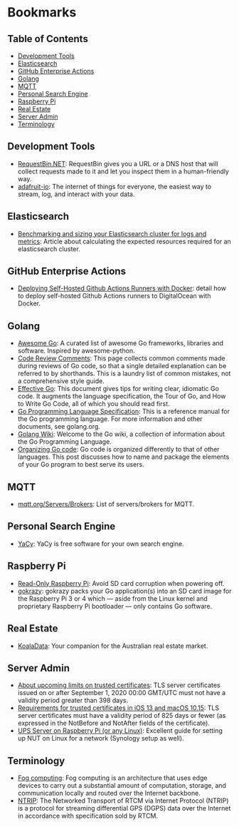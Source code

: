 # Bookmarks

## Table of Contents

- [Development Tools](#development-tools)
- [Elasticsearch](#elasticsearch)
- [GitHub Enterprise Actions](#github-enterprise-actions)
- [Golang](#golang)
- [MQTT](#mqtt)
- [Personal Search Engine](#personal-search-engine)
- [Raspberry Pi](#raspberry-pi)
- [Real Estate](#real-estate)
- [Server Admin](#server-admin)
- [Terminology](#terminology)

## Development Tools

- [RequestBin.NET](https://requestbin.net/): RequestBin gives you a URL or a DNS host that will collect requests made to it and let you inspect them in a human-friendly way.
- [adafruit-io](https://io.adafruit.com/): The internet of things for everyone, the easiest way to stream, log, and interact with your data.

## Elasticsearch

- [Benchmarking and sizing your Elasticsearch cluster for logs and metrics](https://www.elastic.co/blog/benchmarking-and-sizing-your-elasticsearch-cluster-for-logs-and-metrics): Article about calculating the expected resources required for an elasticsearch cluster.

## GitHub Enterprise Actions

- [Deploying Self-Hosted Github Actions Runners with Docker](https://testdriven.io/blog/github-actions-docker/): detail how to deploy self-hosted Github Actions runners to DigitalOcean with Docker.

## Golang

- [Awesome Go](https://awesome-go.com/): A curated list of awesome Go frameworks, libraries and software. Inspired by awesome-python.
- [Code Review Comments](https://github.com/golang/go/wiki/CodeReviewComments): This page collects common comments made during reviews of Go code, so that a single detailed explanation can be referred to by shorthands. This is a laundry list of common mistakes, not a comprehensive style guide.
- [Effective Go](https://golang.org/doc/effective_go): This document gives tips for writing clear, idiomatic Go code. It augments the language specification, the Tour of Go, and How to Write Go Code, all of which you should read first.
- [Go Programming Language Specification](https://golang.org/ref/spec): This is a reference manual for the Go programming language. For more information and other documents, see golang.org.
- [Golang Wiki](https://github.com/golang/go/wiki): Welcome to the Go wiki, a collection of information about the Go Programming Language.
- [Organizing Go code](https://blog.golang.org/organizing-go-code): Go code is organized differently to that of other languages. This post discusses how to name and package the elements of your Go program to best serve its users.

## MQTT

- [mqtt.org/Servers/Brokers](https://github.com/mqtt/mqtt.org/wiki/servers): List of servers/brokers for MQTT.

## Personal Search Engine

- [YaCy](https://github.com/yacy/yacy_search_server): YaCy is free software for your own search engine.

## Raspberry Pi

- [Read-Only Raspberry Pi](https://learn.adafruit.com/read-only-raspberry-pi/): Avoid SD card corruption when powering off.
- [gokrazy](https://github.com/gokrazy/gokrazy): gokrazy packs your Go application(s) into an SD card image for the Raspberry Pi 3 or 4 which — aside from the Linux kernel and proprietary Raspberry Pi bootloader — only contains Go software.

## Real Estate

- [KoalaData](https://koaladata.com.au/): Your companion for the Australian real estate market.

## Server Admin

- [About upcoming limits on trusted certificates](https://support.apple.com/en-us/HT211025): TLS server certificates issued on or after September 1, 2020 00:00 GMT/UTC must not have a validity period greater than 398 days.
- [Requirements for trusted certificates in iOS 13 and macOS 10.15](https://support.apple.com/en-au/HT210176): TLS server certificates must have a validity period of 825 days or fewer (as expressed in the NotBefore and NotAfter fields of the certificate).
- [UPS Server on Raspberry Pi (or any Linux)](https://www.reddit.com/r/homelab/comments/5ssb5h/ups_server_on_raspberry_pi/): Excellent guide for setting up NUT on Linux for a network (Synology setup as well).

## Terminology

- [Fog computing](https://en.wikipedia.org/wiki/Fog_computing): Fog computing is an architecture that uses edge devices to carry out a substantial amount of computation, storage, and communication locally and routed over the Internet backbone.
- [NTRIP](https://en.wikipedia.org/wiki/Networked_Transport_of_RTCM_via_Internet_Protocol): The Networked Transport of RTCM via Internet Protocol (NTRIP) is a protocol for streaming differential GPS (DGPS) data over the Internet in accordance with specification sold by RTCM.
